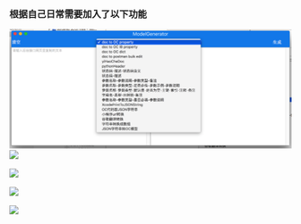 
### 根据自己日常需要加入了以下功能
![](allFunc.png)
![](codetest.gif)

![](api.gif)

![](pro.gif)

![](postman.gif)



